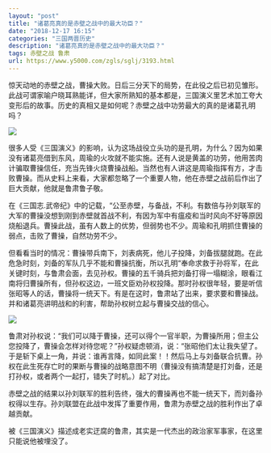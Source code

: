 ```yaml
---
layout: "post"
title: "诸葛亮真的是赤壁之战中的最大功臣？"
date: "2018-12-17 16:15"
categories: "三国两晋历史"
description: "诸葛亮真的是赤壁之战中的最大功臣？"
tags: 赤壁之战 鲁肃
url: https://www.y5000.com/zgls/sglj/3193.html
---
```






惊天动地的赤壁之战，曹操大败。日后三分天下的局势，在此役之后已初见雏形。此战可谓家喻户晓耳熟能详，但大家所熟知的基本都是，三国演义里艺术加工夸大变形后的故事。历史的真相又是如何呢？赤壁之战中功劳最大的真的是诸葛孔明吗？

![](https://img.y5000.com/uploads/allimg/160921/6-160921140232361.jpg)

很多人受《三国演义》的影响，认为这场战役立头功的是孔明，为什么？因为如果没有诸葛亮借到东风，周瑜的火攻就不能实施。还有人说是黄盖的功劳，他用苦肉计骗取曹操信任，充当先锋火烧曹操战船。当然也有人讲这是周瑜指挥有方，才击败曹操。而从史料上来看，大家都忽略了一个重要人物，他在赤壁之战前后作出了巨大贡献，他就是鲁肃鲁子敬。

在《三国志.武帝纪》中的记载，“公至赤壁，与备战，不利。有数倍与孙刘联军的大军的曹操没想到刚到赤壁就首战不利，有因为军中有瘟疫和当时风向不好等原因烧船退兵。曹操此战，虽有人数上的优势，但弱势也不少。周瑜和孔明抓住曹操的弱点，击败了曹操，自然功劳不少。

但看看当时的情况：曹操带兵南下，刘表病死，他儿子投降，刘备拔腿就跑。在此危急时刻，刘备的军队几乎不能和曹操抗衡，所以孔明“奉命求救于孙将军，在此关键时刻，与鲁肃会面，去见孙权。曹操的五千骑兵把刘备打得一塌糊涂，眼看江南将归曹操所有，但孙权这边，一班文臣劝孙权投降。那时孙权很年轻，要是听信张昭等人的话，曹操将一统天下。有是在这时，鲁肃站了出来，要求要和曹操战。并和诸葛亮讲明战和的利害，帮助孙权树立起与曹操交战的信心。

![](https://img.y5000.com/uploads/allimg/160921/6-160921140249513.jpg)

鲁肃对孙权说：“我们可以降于曹操，还可以得个一官半职，为曹操所用；但主公您投降了，曹操会怎样对待您呢？”孙权疑虑顿消，说：“张昭他们太让我失望了。于是斩下桌上一角，并说：谁再言降，如同此案！！然后马上与刘备联合抗曹。孙权在此生死存亡时的果断与曹操的战略意图不明（曹操没有搞清楚是打刘备，还是打孙权，或者两个一起打，错失了时机。）起了对比。

赤壁之战的结果以孙刘联军的胜利告终，强大的曹操再也不能一统天下，而刘备孙权得以生存。孙刘联盟在此战中发挥了重要作用，鲁肃为赤壁之战的胜利作出了卓越贡献。

被《三国演义》描述成老实迂腐的鲁肃，其实是一代杰出的政治家军事家，在这里只能说他被埋没了。
